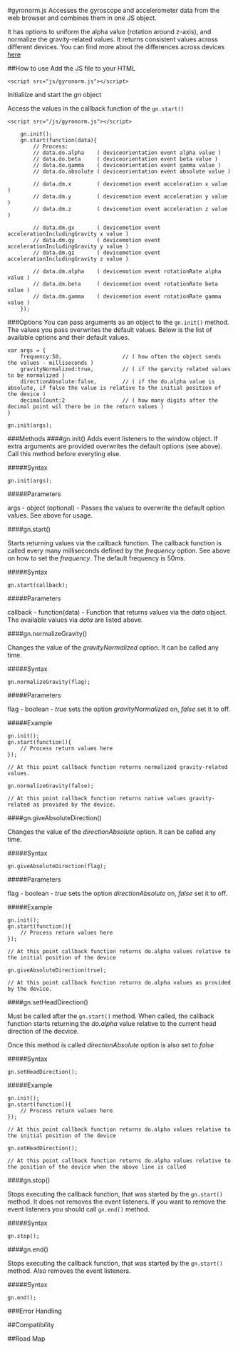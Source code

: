 #gyronorm.js
Accesses the gyroscope and accelerometer data from the web browser and combines them in one JS object.

It has options to uniform the alpha value (rotation around z-axis), and normalize the gravity-related values. It returns consistent values across different devices. You can find more about the differences across devices [here](http://dorukeker.com/know-thy-gyroscope-and-js-part-ii/)

##How to use
Add the JS file to your HTML

	<script src="js/gyronorm.js"></script>

Initialiize and start the <em>gn</em> object

Access the values in the callback function of the `gn.start()`

	<script src="/js/gyronorm.js"></script>
	
    	gn.init();
    	gn.start(function(data){
    		// Process:
			// data.do.alpha	( deviceorientation event alpha value )
			// data.do.beta		( deviceorientation event beta value )
			// data.do.gamma	( deviceorientation event gamma value )
			// data.do.absolute	( deviceorientation event absolute value )
		
			// data.dm.x		( devicemotion event acceleration x value )
			// data.dm.y		( devicemotion event acceleration y value )
			// data.dm.z		( devicemotion event acceleration z value )
		
			// data.dm.gx		( devicemotion event accelerationIncludingGravity x value )
			// data.dm.gy		( devicemotion event accelerationIncludingGravity y value )
			// data.dm.gz		( devicemotion event accelerationIncludingGravity z value )
			
			// data.dm.alpha	( devicemotion event rotationRate alpha value )
			// data.dm.beta		( devicemotion event rotationRate beta value )
			// data.dm.gamma	( devicemotion event rotationRate gamma value )
		});
	
###Options
You can pass arguments as an object to the `gn.init()` method. The values you pass overwrites the default values. Below is the list of available options and their default values.

	var args = {
		frequency:50,					// ( how often the object sends the values - milliseconds )
		gravityNormalized:true,			// ( if the garvity related values to be normalized )
		directionAbsolute:false,		// ( if the do.alpha value is absolute, if false the value is relative to the initial position of the device )
		decimalCount:2					// ( how many digits after the decimal point wil there be in the return values )
	}
	
	gn.init(args);

###Methods
####gn.init()
Adds event listeners to the window object. If extra arguments are provided overwrites the default options (see above). Call this method before everyting else.

#####Syntax

	gn.init(args);

#####Parameters

args - object (optional) - Passes the values to overwrite the default option values. See above for usage. 


		
####gn.start()

Starts returning values via the callback function. The callback function is called every many milliseconds defined by the <em>frequency</em> option. See above on how to set the <em>frequency</em>. The default frequency is 50ms. 

#####Syntax

	gn.start(callback);

#####Parameters

callback - function(data) - Function that returns values via the <em>data</em> object. The available values via <em>data</em> are listed above. 



####gn.normalizeGravity()

Changes the value of the <em>gravityNormalized</em> option. It can be called any time.

#####Syntax

	gn.normalizeGravity(flag);

#####Parameters

flag - boolean - <em>true</em> sets the option <em>gravityNormalized</em> on, <em>false</em> set it to off.

#####Example
	
	gn.init();
	gn.start(function(){
		// Process return values here
	});

	// At this point callback function returns normalized gravity-related values.

	gn.normalizeGravity(false);

	// At this point callback function returns native values gravity-related as provided by the device.		

####gn.giveAbsoluteDirection()

Changes the value of the <em>directionAbsolute</em> option. It can be called any time.

#####Syntax

	gn.giveAbsoluteDirection(flag);

#####Parameters

flag - boolean - <em>true</em> sets the option <em>directionAbsolute</em> on, <em>false</em> set it to off.

#####Example

	gn.init();
	gn.start(function(){
		// Process return values here
	});

	// At this point callback function returns do.alpha values relative to the initial position of the device

	gn.giveAbsoluteDirection(true);

	// At this point callback function returns do.alpha values as provided by the device.	

####gn.setHeadDirection()

Must be called after the `gn.start()` method. When called, the callback function starts returning the <em>do.alpha</em> value relative to the current head direction of the decvice.

Once this method is called <em>directionAbsolute</em> option is also set to <em>false</em>

#####Syntax

	gn.setHeadDirection();

#####Example

	gn.init();
	gn.start(function(){
		// Process return values here
	});

	// At this point callback function returns do.alpha values relative to the initial position of the device

	gn.setHeadDirection();

	// At this point callback function returns do.alpha values relative to the position of the device when the above line is called

####gn.stop()

Stops executing the callback function, that was started by the `gn.start()` method. It does not removes the event listeners. If you want to remove the event listeners you should call `gn.end()` method.

#####Syntax

	gn.stop();

####gn.end()

Stops executing the callback function, that was started by the `gn.start()` method. Also removes the event listeners.

#####Syntax

	gn.end();

###Error Handling



##Compatibility

##Road Map
